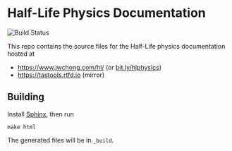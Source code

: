 # Half-Life Physics Documentation

![Build Status](https://readthedocs.org/projects/tastools/badge/?version=latest)

This repo contains the source files for the Half-Life physics documentation hosted at

* https://www.jwchong.com/hl/ (or [bit.ly/hlphysics](https://bit.ly/hlphysics))
* https://tastools.rtfd.io (mirror)

## Building

Install [Sphinx](http://www.sphinx-doc.org), then run

    make html

The generated files will be in `_build`.
